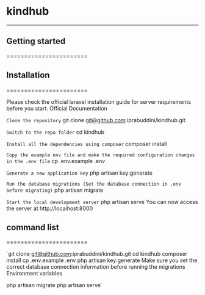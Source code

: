 # kindhub
-------------
## Getting started
=======================
## Installation
=======================

Please check the official laravel installation guide for server requirements before you start. Official Documentation

`Clone the repository`
git clone git@github.com:iprabuddini/kindhub.git

`Switch to the repo folder`
cd kindhub

`Install all the dependencies using composer`
composer install

`Copy the example env file and make the required configuration changes in the .env file`
cp .env.example .env

`Generate a new application key`
php artisan key:generate

`Run the database migrations (Set the database connection in .env before migrating)`
php artisan migrate

`Start the local development server`
php artisan serve
You can now access the server at http://localhost:8000

## command list
=======================

`git clone git@github.com:iprabuddini/kindhub.git
cd kindhub
composer install
cp .env.example .env
php artisan key:generate
Make sure you set the correct database connection information before running the migrations Environment variables

php artisan migrate
php artisan serve`
